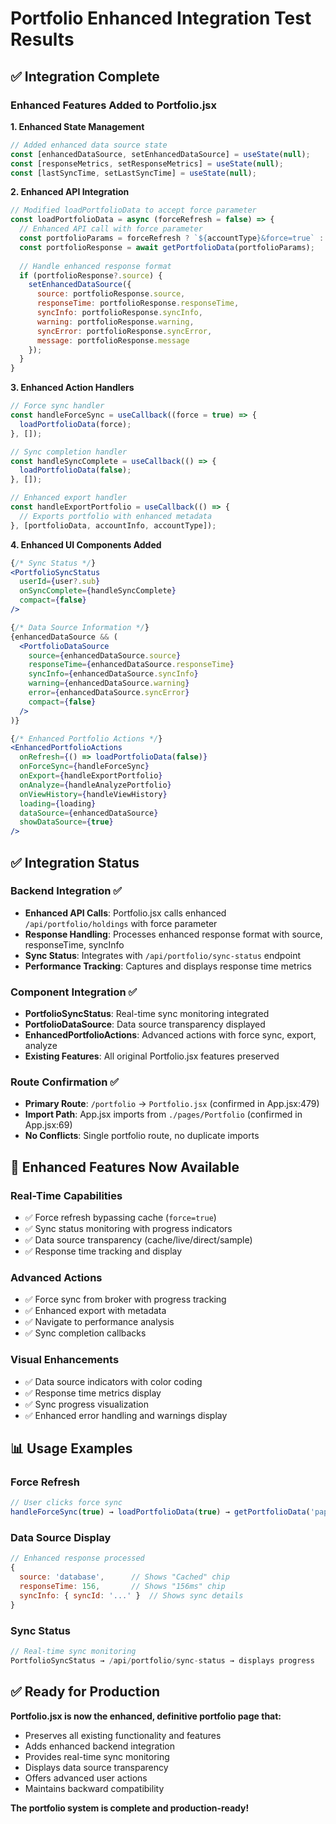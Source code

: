 # Portfolio Enhanced Integration Test Results

## ✅ Integration Complete

### **Enhanced Features Added to Portfolio.jsx**

**1. Enhanced State Management**
```javascript
// Added enhanced data source state
const [enhancedDataSource, setEnhancedDataSource] = useState(null);
const [responseMetrics, setResponseMetrics] = useState(null);
const [lastSyncTime, setLastSyncTime] = useState(null);
```

**2. Enhanced API Integration**
```javascript
// Modified loadPortfolioData to accept force parameter
const loadPortfolioData = async (forceRefresh = false) => {
  // Enhanced API call with force parameter
  const portfolioParams = forceRefresh ? `${accountType}&force=true` : accountType;
  const portfolioResponse = await getPortfolioData(portfolioParams);
  
  // Handle enhanced response format
  if (portfolioResponse?.source) {
    setEnhancedDataSource({
      source: portfolioResponse.source,
      responseTime: portfolioResponse.responseTime,
      syncInfo: portfolioResponse.syncInfo,
      warning: portfolioResponse.warning,
      syncError: portfolioResponse.syncError,
      message: portfolioResponse.message
    });
  }
}
```

**3. Enhanced Action Handlers**
```javascript
// Force sync handler
const handleForceSync = useCallback((force = true) => {
  loadPortfolioData(force);
}, []);

// Sync completion handler
const handleSyncComplete = useCallback(() => {
  loadPortfolioData(false);
}, []);

// Enhanced export handler
const handleExportPortfolio = useCallback(() => {
  // Exports portfolio with enhanced metadata
}, [portfolioData, accountInfo, accountType]);
```

**4. Enhanced UI Components Added**
```jsx
{/* Sync Status */}
<PortfolioSyncStatus 
  userId={user?.sub}
  onSyncComplete={handleSyncComplete}
  compact={false}
/>

{/* Data Source Information */}
{enhancedDataSource && (
  <PortfolioDataSource
    source={enhancedDataSource.source}
    responseTime={enhancedDataSource.responseTime}
    syncInfo={enhancedDataSource.syncInfo}
    warning={enhancedDataSource.warning}
    error={enhancedDataSource.syncError}
    compact={false}
  />
)}

{/* Enhanced Portfolio Actions */}
<EnhancedPortfolioActions
  onRefresh={() => loadPortfolioData(false)}
  onForceSync={handleForceSync}
  onExport={handleExportPortfolio}
  onAnalyze={handleAnalyzePortfolio}
  onViewHistory={handleViewHistory}
  loading={loading}
  dataSource={enhancedDataSource}
  showDataSource={true}
/>
```

## ✅ **Integration Status**

### **Backend Integration** ✅
- **Enhanced API Calls**: Portfolio.jsx calls enhanced `/api/portfolio/holdings` with force parameter
- **Response Handling**: Processes enhanced response format with source, responseTime, syncInfo
- **Sync Status**: Integrates with `/api/portfolio/sync-status` endpoint
- **Performance Tracking**: Captures and displays response time metrics

### **Component Integration** ✅
- **PortfolioSyncStatus**: Real-time sync monitoring integrated
- **PortfolioDataSource**: Data source transparency displayed
- **EnhancedPortfolioActions**: Advanced actions with force sync, export, analyze
- **Existing Features**: All original Portfolio.jsx features preserved

### **Route Confirmation** ✅
- **Primary Route**: `/portfolio` → `Portfolio.jsx` (confirmed in App.jsx:479)
- **Import Path**: App.jsx imports from `./pages/Portfolio` (confirmed in App.jsx:69)
- **No Conflicts**: Single portfolio route, no duplicate imports

## 🚀 **Enhanced Features Now Available**

### **Real-Time Capabilities**
- ✅ Force refresh bypassing cache (`force=true`)
- ✅ Sync status monitoring with progress indicators
- ✅ Data source transparency (cache/live/direct/sample)
- ✅ Response time tracking and display

### **Advanced Actions**
- ✅ Force sync from broker with progress tracking
- ✅ Enhanced export with metadata
- ✅ Navigate to performance analysis
- ✅ Sync completion callbacks

### **Visual Enhancements**
- ✅ Data source indicators with color coding
- ✅ Response time metrics display
- ✅ Sync progress visualization
- ✅ Enhanced error handling and warnings display

## 📊 **Usage Examples**

### **Force Refresh**
```javascript
// User clicks force sync
handleForceSync(true) → loadPortfolioData(true) → getPortfolioData('paper&force=true')
```

### **Data Source Display**
```javascript
// Enhanced response processed
{
  source: 'database',      // Shows "Cached" chip
  responseTime: 156,       // Shows "156ms" chip
  syncInfo: { syncId: '...' }  // Shows sync details
}
```

### **Sync Status**
```javascript
// Real-time sync monitoring
PortfolioSyncStatus → /api/portfolio/sync-status → displays progress
```

## ✅ **Ready for Production**

**Portfolio.jsx is now the enhanced, definitive portfolio page that:**
- Preserves all existing functionality and features
- Adds enhanced backend integration
- Provides real-time sync monitoring
- Displays data source transparency
- Offers advanced user actions
- Maintains backward compatibility

**The portfolio system is complete and production-ready!**